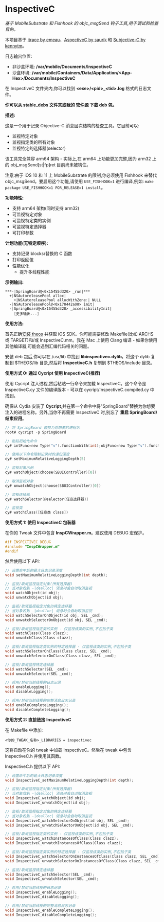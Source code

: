 # InspectiveC

*基于 MobileSubstrate 和 Fishhook 的 objc_msgSend 钩子工具,用于调试和检查目的。*

本项目基于 [itrace by emeau](https://github.com/emeau/itrace)、[AspectiveC by saurik](http://svn.saurik.com/repos/menes/trunk/aspectivec/AspectiveC.mm) 和 [Subjective-C by kennytm](http://networkpx.blogspot.com/2009/09/introducing-subjective-c.html)。

日志输出位置:
- 非沙盒环境: **/var/mobile/Documents/InspectiveC**
- 沙盒环境: **/var/mobile/Containers/Data/Application/\<App-Hex\>/Documents/InspectiveC**

在 InspectiveC 文件夹内,你可以找到 **\<exe\>/\<pid\>_\<tid\>.log** 格式的日志文件。

**你可以从 stable_debs 文件夹或我的 [软件源](http://apt.golddavid.com/) 下载 deb 包。**

**描述:**

这是一个用于记录 Objective-C 消息层次结构的检查工具。它目前可以:
- 监视特定对象
- 监视指定类的所有对象
- 监视特定的选择器(selector)

该工具完全兼容 arm64 架构 - 实际上,在 arm64 上功能更加完整,因为 arm32 上的 obj_msgSend[st|fp]ret 目前尚未被钩住。

注意:由于 iOS 10 和 11 上 MobileSubstrate 的限制,你必须使用 Fishhook 来替代 objc_msgSend。要启用这个功能,请使用 `USE_FISHHOOK=1` 进行编译,例如:
`make package USE_FISHHOOK=1 FOR_RELEASE=1 install`。

**功能特性:**
* 支持 arm64 架构(同时支持 arm32)
* 可监视特定对象
* 可监视特定类的实例
* 可监视特定选择器
* 可打印参数

**计划功能(无特定顺序):**
* 支持记录 blocks/替换的 C 函数
* 打印返回值
* 性能优化
  * 提升多线程性能

**示例输出:**

```
***-|SpringBoard@<0x15455d320> _run|***
  +|NSAutoreleasePool alloc|
    +|NSAutoreleasePool allocWithZone:| NULL
  -|NSAutoreleasePool@<0x170442a00> init|
  -|SpringBoard@<0x15455d320> _accessibilityInit|
    [更多输出...]
```

**使用方法:**

首先正确[安装 theos](http://iphonedevwiki.net/index.php/Theos/Setup) 并获取 iOS SDK。你可能需要修改 Makefile(比如 ARCHS 或 TARGET)和/或 InspectiveC.mm。我在 Mac 上使用 Clang 编译 - 如果你使用其他编译器,可能会遇到汇编代码相关的问题。

安装 deb 包后,你可以在 /usr/lib 中找到 **libinspectivec.dylib**。将这个 dylib 复制到 $THEOS/lib 目录,然后将 **InspectiveC.h** 复制到 $THEOS/include 目录。

**使用方式 0: 通过 Cycript 使用 InspectiveC(推荐)**

使用 Cycript 注入进程,然后粘贴一行命令来加载 InspectiveC。这个命令是 InspectiveC.cy 文件的编译版本 - 可以在 cycript/InspectiveC.compiled.cy 中找到。

确保从 Cydia 安装了 **Cycript**,并在第一个命令中将"SpringBoard"替换为你想要注入的进程名称。另外,当你不再需要 InspectiveC 时,别忘了 **重启 SpringBoard/结束应用**。

```c
// 将 SpringBoard 替换为你想要的进程名
root# cycript -p SpringBoard

// 粘贴初始化命令
cy# intFunc=new Type("v").functionWith(int);objFunc=new Type("v").functionWith(id);classFunc=new Type("v").functionWith(Class);selFunc=new Type("v").functionWith(SEL);voidFunc=new Type("v").functionWith(new Type("v"));objSelFunc=new Type("v").functionWith(id,SEL);classSelFunc=new Type("v").functionWith(Class,SEL);handle=dlopen("/usr/lib/libinspectivec.dylib",RTLD_NOW);setMaximumRelativeLoggingDepth=intFunc(dlsym(handle,"InspectiveC_setMaximumRelativeLoggingDepth"));watchObject=objFunc(dlsym(handle,"InspectiveC_watchObject"));unwatchObject=objFunc(dlsym(handle,"InspectiveC_unwatchObject"));watchSelectorOnObject=objSelFunc(dlsym(handle,"InspectiveC_watchSelectorOnObject"));unwatchSelectorOnObject=objSelFunc(dlsym(handle,"InspectiveC_unwatchSelectorOnObject"));watchClass=classFunc(dlsym(handle,"InspectiveC_watchInstancesOfClass"));unwatchClass=classFunc(dlsym(handle,"InspectiveC_unwatchInstancesOfClass"));watchSelectorOnClass=classSelFunc(dlsym(handle,"InspectiveC_watchSelectorOnInstancesOfClass"));unwatchSelectorOnClass=classSelFunc(dlsym(handle,"InspectiveC_unwatchSelectorOnInstancesOfClass"));watchSelector=selFunc(dlsym(handle,"InspectiveC_watchSelector"));unwatchSelector=selFunc(dlsym(handle,"InspectiveC_unwatchSelector"));enableLogging=voidFunc(dlsym(handle,"InspectiveC_enableLogging"));disableLogging=voidFunc(dlsym(handle,"InspectiveC_disableLogging"));enableCompleteLogging=voidFunc(dlsym(handle,"InspectiveC_enableCompleteLogging"));disableCompleteLogging=voidFunc(dlsym(handle,"InspectiveC_disableCompleteLogging"))

// 使用以下命令限制记录时的递归深度
cy# setMaximumRelativeLoggingDepth(5)

// 监视对象示例
cy# watchObject(choose(SBUIController)[0])

// 取消监视对象
cy# unwatchObject(choose(SBUIController)[0])

// 监视选择器
cy# watchSelector(@selector(任意选择器))

// 监视类
cy# watchClass([任意类 class])
```

**使用方式 1: 使用 InspectiveC 包装器**

在你的 Tweak 文件中包含 **InspCWrapper.m**。建议使用 DEBUG 宏保护。

```c
#if INSPECTIVEC_DEBUG
#include "InspCWrapper.m"
#endif
```

然后使用以下 API:

```c
// 设置命中后的最大日志记录深度
void setMaximumRelativeLoggingDepth(int depth);

// 监视/取消监视指定对象(所有选择器)
// 当对象收到 -|dealloc| 消息时会自动取消监视
void watchObject(id obj);
void unwatchObject(id obj);

// 监视/取消监视指定对象的特定选择器
// 当对象收到 -|dealloc| 消息时会自动取消监视
void watchSelectorOnObject(id obj, SEL _cmd);
void unwatchSelectorOnObject(id obj, SEL _cmd);

// 监视/取消监视指定类的实例 - 仅监视该类的实例,不包括子类
void watchClass(Class clazz);
void unwatchClass(Class clazz);

// 监视/取消监视指定类实例的特定选择器 - 仅监视该类的实例,不包括子类
void watchSelectorOnClass(Class clazz, SEL _cmd);
void unwatchSelectorOnClass(Class clazz, SEL _cmd);

// 监视/取消监视特定选择器
void watchSelector(SEL _cmd);
void unwatchSelector(SEL _cmd);

// 启用/禁用当前线程的日志记录
void enableLogging();
void disableLogging();

// 启用/禁用当前线程的完整消息日志记录
void enableCompleteLogging();
void disableCompleteLogging();
```

**使用方式 2: 直接链接 InspectiveC**

在 Makefile 中添加:

```
<你的_TWEAK_名称>_LIBRARIES = inspectivec
```

这将自动在你的 tweak 中加载 InspectiveC。然后在 tweak 中包含 InspectiveC.h 并使用其函数。

InspectiveC.h 提供以下 API:
```c
// 设置命中后的最大日志记录深度
void InspectiveC_setMaximumRelativeLoggingDepth(int depth);

// 监视/取消监视指定对象(所有选择器)
// 当对象收到 -|dealloc| 消息时会自动取消监视
void InspectiveC_watchObject(id obj);
void InspectiveC_unwatchObject(id obj);

// 监视/取消监视指定对象的特定选择器
// 当对象收到 -|dealloc| 消息时会自动取消监视
void InspectiveC_watchSelectorOnObject(id obj, SEL _cmd);
void InspectiveC_unwatchSelectorOnObject(id obj, SEL _cmd);

// 监视/取消监视指定类的实例 - 仅监视该类的实例,不包括子类
void InspectiveC_watchInstancesOfClass(Class clazz);
void InspectiveC_unwatchInstancesOfClass(Class clazz);

// 监视/取消监视指定类实例的特定选择器 - 仅监视该类的实例,不包括子类
void InspectiveC_watchSelectorOnInstancesOfClass(Class clazz, SEL _cmd);
void InspectiveC_unwatchSelectorOnInstancesOfClass(Class clazz, SEL _cmd);

// 监视/取消监视特定选择器
void InspectiveC_watchSelector(SEL _cmd);
void InspectiveC_unwatchSelector(SEL _cmd);

// 启用/禁用当前线程的日志记录
void InspectiveC_enableLogging();
void InspectiveC_disableLogging();

// 启用/禁用当前线程的完整消息日志记录
void InspectiveC_enableCompleteLogging();
void InspectiveC_disableCompleteLogging();
```